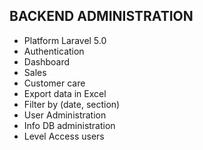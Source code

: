 

## BACKEND ADMINISTRATION
- Platform Laravel 5.0
- Authentication
- Dashboard
- Sales
- Customer care
- Export data in Excel
- Filter by (date, section)
- User Administration
- Info DB administration
- Level Access users

